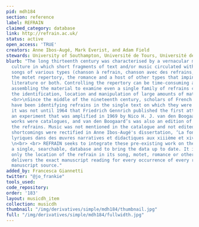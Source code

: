 ```yaml
---
pid: mdh184
section: reference
label: REFRAIN
claimed_category: database
link: http://refrain.ac.uk/
status: active
open_access: 'TRUE'
creators: Anne Ibos-Augé, Mark Everist, and Adam Field
stewards: University of Southampton, Université de Tours, Université de Poitiers
blurb: "The long thirteenth century was characterised by a vernacular musico-poetic
  culture in which short fragments of text and/or music circulated within and between
  songs of various types (chanson à refrain, chanson avec des refrains, rondeau),
  the motet repertory, the romance and a host of other types that impinged on music,
  literature or both. Controlling the repertory can be time-consuming and problematic:
  assembling the material to examine even a single family of refrains can involve
  the identification, location and manipulation of large amounts of material.\n<br>
  <br>\nSince the middle of the nineteenth century, scholars of French literature
  have been identifying refrains in the single text on which they were working, but
  it was not until 1964 that Friedrich Gennrich published the first attempt at a catalogue,
  an experiment that was amplified in 1969 by Nico H. J. van den Boogaard. Both these
  works were catalogues, and van den Boogaard’s was also an edition of the texts of
  the refrains. Music was not mentioned in the catalogue and not edited. Both these
  shortcomings were rectified in Anne Ibos-Augé's dissertation, ‘La fonction des insertions
  lyriques dans des œuvres narratives et didactiques aux xiiième et xivème siècles’.
  \n<br> <br> REFRAIN seeks to integrate these pre-existing work on the refrain into
  a single, searchable, database and to bring the data up to date. It indexes not
  only the location of the refrain in its song, motet, romance or other context but
  delivers the exact manuscript reading for every occurrence of every refrain in every
  manuscript source."
added_by: Francesca Giannetti
twitter: "@jo_frankie"
tools_used:
code_repository:
order: '183'
layout: musicdh_item
collection: musicdh
thumbnail: "/img/derivatives/simple/mdh184/thumbnail.jpg"
full: "/img/derivatives/simple/mdh184/fullwidth.jpg"
---
```

